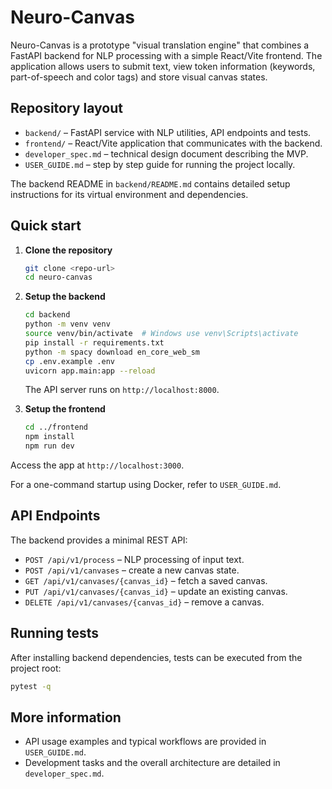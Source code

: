 # Neuro-Canvas

Neuro-Canvas is a prototype "visual translation engine" that combines a FastAPI
backend for NLP processing with a simple React/Vite frontend. The application
allows users to submit text, view token information (keywords, part-of-speech and
color tags) and store visual canvas states.

## Repository layout

- `backend/` – FastAPI service with NLP utilities, API endpoints and tests.
- `frontend/` – React/Vite application that communicates with the backend.
- `developer_spec.md` – technical design document describing the MVP.
- `USER_GUIDE.md` – step by step guide for running the project locally.

The backend README in `backend/README.md` contains detailed setup
instructions for its virtual environment and dependencies.

## Quick start

1. **Clone the repository**
   ```bash
   git clone <repo-url>
   cd neuro-canvas
   ```
2. **Setup the backend**
   ```bash
   cd backend
   python -m venv venv
   source venv/bin/activate  # Windows use venv\Scripts\activate
   pip install -r requirements.txt
   python -m spacy download en_core_web_sm
   cp .env.example .env
   uvicorn app.main:app --reload
   ```
   The API server runs on `http://localhost:8000`.

3. **Setup the frontend**
   ```bash
   cd ../frontend
   npm install
   npm run dev
   ```
Access the app at `http://localhost:3000`.

For a one-command startup using Docker, refer to `USER_GUIDE.md`.

## API Endpoints

The backend provides a minimal REST API:

- `POST /api/v1/process` – NLP processing of input text.
- `POST /api/v1/canvases` – create a new canvas state.
- `GET /api/v1/canvases/{canvas_id}` – fetch a saved canvas.
- `PUT /api/v1/canvases/{canvas_id}` – update an existing canvas.
- `DELETE /api/v1/canvases/{canvas_id}` – remove a canvas.

## Running tests

After installing backend dependencies, tests can be executed from the project
root:

```bash
pytest -q
```

## More information

- API usage examples and typical workflows are provided in `USER_GUIDE.md`.
- Development tasks and the overall architecture are detailed in
  `developer_spec.md`.
